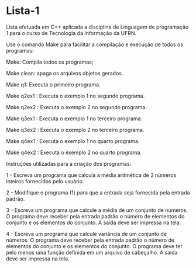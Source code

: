 # Lista-1
Lista efetuada em C++ aplicada a disciplina de Linguagem de programação 1 para o curso de Tecnologia da Informação da UFRN.

Use o comando Make para facilitar a compilação e execução de todos os programas:

Make: Compila todos os programas;

Make clean: apaga os arquivos objetos gerados.

Make q1: Executa o primeiro programa.

Make q2ex1 : Executa o exemplo 1 no segundo programa.

Make q2ex2 : Executa o exemplo 2 no segundo programa.

Make q3ex1 : Executa o exemplo 1 no terceiro programa.

Make q3ex2 : Executa o exemplo 2 no terceiro programa.

Make q4ex1 : Executa o exemplo 1 no quarto programa.

Make q4ex2 : Executa o exemplo 2 no quarto programa.

Instruções utilizadas para a criação dos programas:

1 - Escreva um programa que calcula a média aritmética de 3 números inteiros
    fornecidos pelo usuário.

2 - Modifique o programa (1) para que a entrada seja fornecida pela entrada padrão.

3 - Escreva um programa que calcule a média de um conjunto de números. O
    programa deve receber pela entrada padrão o número de elementos do conjunto
    e os elementos do conjunto. A saída deve ser impressa na tela.

4 - Escreva um programa que calcule variância de um conjunto de números. O
    programa deve receber pela entrada padrão o número de elementos do conjunto
    e os elementos do conjunto. O programa deve ter pelo menos uma função
    definida em um arquivo de cabeçalho. A saída deve ser impressa na tela.

 
